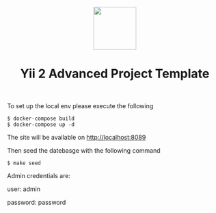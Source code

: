 <p align="center">
    <a href="https://github.com/yiisoft" target="_blank">
        <img src="https://avatars0.githubusercontent.com/u/993323" height="100px">
    </a>
    <h1 align="center">Yii 2 Advanced Project Template</h1>
    <br>
</p>

To set up the local env please execute the following

```
$ docker-compose build
$ docker-compose up -d
```

The site will be available on [http://localhost:8089]()

Then seed the datebasge with the following command

`$ make seed`

Admin credentials are:

user: admin

password: password
